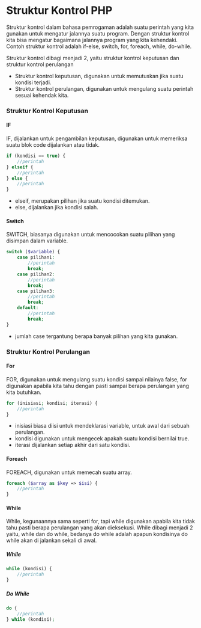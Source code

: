 # Struktur Kontrol PHP

Struktur kontrol dalam bahasa pemrogaman adalah suatu perintah yang kita gunakan untuk mengatur jalannya suatu program. Dengan struktur kontrol kita bisa mengatur
bagaimana jalannya program yang kita kehendaki. Contoh struktur kontrol adalah if-else, switch, for, foreach, while, do-while.

Struktur kontrol dibagi menjadi 2, yaitu struktur kontrol keputusan dan struktur kontrol perulangan
- Struktur kontrol keputusan, digunakan untuk memutuskan jika suatu kondisi terjadi.
- Struktur kontrol perulangan, digunakan untuk mengulang suatu perintah sesuai kehendak kita.


### Struktur Kontrol Keputusan

#### IF
IF, dijalankan untuk pengambilan keputusan, digunakan untuk memeriksa suatu blok code dijalankan atau tidak.

```PHP
if (kondisi == true) {
    //perintah
} elseif {
    //perintah
} else {
    //perintah
}
```
- elseif, merupakan pilihan jika suatu kondisi ditemukan.
- else, dijalankan jika kondisi salah.

#### Switch
SWITCH, biasanya digunakan untuk mencocokan suatu pilihan yang disimpan dalam variable.

```PHP
switch ($variable) {
    case pilihan1:
    	//perintah
        break;
    case pilihan2:
    	//perintah
        break;
    case pilihan3:
    	//perintah
        break;
    default:
    	//perintah
        break;
}
```
- jumlah case tergantung berapa banyak pilihan yang kita gunakan.


### Struktur Kontrol Perulangan

#### For
FOR, digunakan untuk mengulang suatu kondisi sampai nilainya false, for digunakan apabila kita tahu dengan pasti sampai berapa perulangan yang kita butuhkan.
```PHP
for (inisiasi; kondisi; iterasi) {
    //perintah
}
```
- inisiasi biasa diisi untuk mendeklarasi variable, untuk awal dari sebuah perulangan.
- kondisi digunakan untuk mengecek apakah suatu kondisi bernilai true.
- iterasi dijalankan setiap akhir dari satu kondisi.

#### Foreach
FOREACH, digunakan untuk memecah suatu array.
```PHP
foreach ($array as $key => $isi) {
    //perintah
}
```

#### While
While, kegunaannya sama seperti for, tapi while digunakan apabila kita tidak tahu pasti berapa perulangan yang akan dieksekusi.
While dibagi menjadi 2 yaitu, while dan do while, bedanya do while adalah apapun kondisinya do while akan di jalankan sekali di awal.

##### While
```PHP
while (kondisi) {
    //perintah
}
```
##### Do While
```PHP
do {
    //perintah
} while (kondisi);
